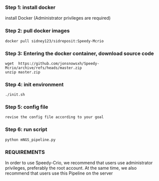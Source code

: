 

### Step 1: install docker

  install Docker (Administrator privileges are required)

### Step 2: pull docker images

```
docker pull sidney123/sidreposit:Speedy-Mcrio
```

### Step 3: Entering the docker container, download source code

```
wget  https://github.com/jonsnowsxh/Speedy-Mcrio/archive/refs/heads/master.zip
unzip master.zip
```

### Step 4:  init environment

```
./init.sh
```

### Step 5: config file

```
revise the config file according to your goal
```
### Step 6:  run script

```
python mNGS_pipeline.py
```
### REQUIREMENTS

In order to use Speedy-Crio, we recommend that users use administrator privileges, preferably the root account. At the same time, we also recommend that users use this Pipeline on the server